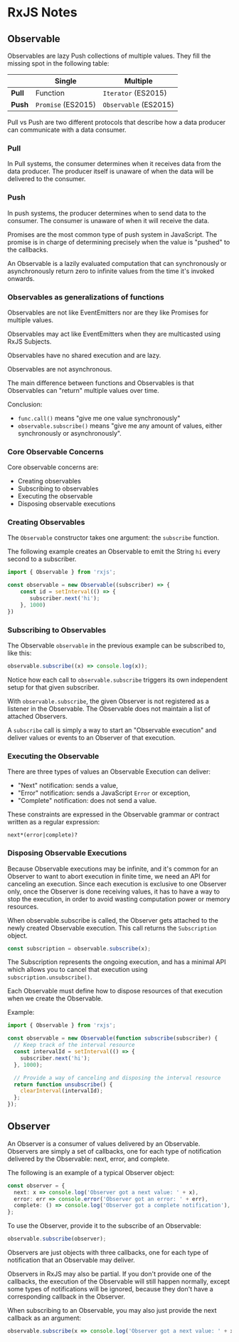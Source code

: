 # RxJS Notes

## Observable

Observables are lazy Push collections of multiple values. They fill the missing spot in the following table:

|          | **Single**         | **Multiple**          |
|----------|--------------------|-----------------------|
| **Pull** | Function           | `Iterator` (ES2015)   |
| **Push** | `Promise` (ES2015) | `Observable` (ES2015) |

Pull vs Push are two different protocols that describe how a data producer can communicate with a data consumer.

### Pull

In Pull systems, the consumer determines when it receives data from the data producer.
The producer itself is unaware of when the data will be delivered to the consumer.

### Push

In push systems, the producer determines when to send data to the consumer. The consumer is
unaware of when it will receive the data.

Promises are the most common type of push system in JavaScript. The promise is
in charge of determining precisely when the value is "pushed" to the callbacks.

An Observable is a lazily evaluated computation that can synchronously or asynchronously
return zero to infinite values from the time it's invoked onwards.

### Observables as generalizations of functions

Observables are not like EventEmitters nor are they like Promises for multiple values.

Observables may act like EventEmitters when they are multicasted using RxJS Subjects.

Observables have no shared execution and are lazy.

Observables are not asynchronous.

The main difference between functions and Observables is that Observables can "return" multiple values over time.

Conclusion:
- `func.call()` means "give me one value synchronously"
- `observable.subscribe()` means "give me any amount of values, either synchronously or asynchronously".


### Core Observable Concerns

Core observable concerns are:
- Creating observables
- Subscribing to observables
- Executing the observable
- Disposing observable executions

### Creating Observables

The `Observable` constructor takes one argument: the `subscribe` function.

The following example creates an Observable to emit the String `hi` every second to a subscriber.

```TypeScript
import { Observable } from 'rxjs';

const observable = new Observable((subscriber) => {
    const id = setInterval(() => {
       subscriber.next('hi');
    }, 1000)
})
```

### Subscribing to Observables

The Observable `observable` in the previous example can be subscribed to, like this:

```TypeScript
observable.subscribe((x) => console.log(x));
```

Notice how each call to `observable.subscribe` triggers its own independent setup for that given subscriber.

With `observable.subscribe`, the given Observer is not registered as a listener in the Observable.
The Observable does not maintain a list of attached Observers.

A `subscribe` call is simply a way to start an "Observable execution" and deliver values or events to an Observer of that execution.

### Executing the Observable

There are three types of values an Observable Execution can deliver:
- "Next" notification: sends a value,
- "Error" notification: sends a JavaScript `Error` or exception,
- "Complete" notification: does not send a value.

These constraints are expressed in the Observable grammar or contract written as a regular expression:
```
next*(error|complete)?
```

### Disposing Observable Executions

Because Observable executions may be infinite, and it's common for an Observer to want to abort execution in finite time,
we need an API for canceling an execution.
Since each execution is exclusive to one Observer only, once the Observer is done receiving values,
it has to have a way to stop the execution, in order to avoid wasting computation power or memory resources.

When observable.subscribe is called, the Observer gets attached to the newly created Observable execution.
This call returns the `Subscription` object.

```TypeScript
const subscription = observable.subscribe(x);
```

The Subscription represents the ongoing execution,
and has a minimal API which allows you to cancel that execution using `subscription.unsubscribe()`.

Each Observable must define how to dispose resources of that execution when we create the Observable.

Example:
```TypeScript
import { Observable } from 'rxjs';

const observable = new Observable(function subscribe(subscriber) {
  // Keep track of the interval resource
  const intervalId = setInterval(() => {
    subscriber.next('hi');
  }, 1000);

  // Provide a way of canceling and disposing the interval resource
  return function unsubscribe() {
    clearInterval(intervalId);
  };
});
```

## Observer

An Observer is a consumer of values delivered by an Observable. Observers are simply a set of callbacks,
one for each type of notification delivered by the Observable: next, error, and complete.

The following is an example of a typical Observer object:
```TypeScript
const observer = {
  next: x => console.log('Observer got a next value: ' + x),
  error: err => console.error('Observer got an error: ' + err),
  complete: () => console.log('Observer got a complete notification'),
};
```

To use the Observer, provide it to the subscribe of an Observable:
```TypeScript
observable.subscribe(observer);
```

Observers are just objects with three callbacks, one for each type of notification that an Observable may deliver.

Observers in RxJS may also be partial.
If you don't provide one of the callbacks, the execution of the Observable will still happen normally,
except some types of notifications will be ignored, because they don't have a corresponding callback in the Observer.

When subscribing to an Observable, you may also just provide the next callback as an argument:
```TypeScript
observable.subscribe(x => console.log('Observer got a next value: ' + x));
```
